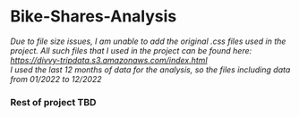 # Bike-Shares-Analysis

*Due to file size issues, I am unable to add the original .css files used in the project. All such files that I used in the project can be found here:*   
*https://divvy-tripdata.s3.amazonaws.com/index.html*  
*I used the last 12 months of data for the analysis, so the files including data from 01/2022 to 12/2022*

### Rest of project TBD  

